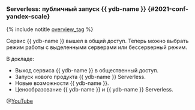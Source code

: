 ### Serverless: публичный запуск {{ ydb-name }} {#2021-conf-yandex-scale}

{% include notitle [overview_tag](../../tags.md#overview) %}

Сервис {{ ydb-name }} вышел в общий доступ. Теперь можно выбрать режим работы с выделенными серверами или бессерверный режим. 

В докладе:
* Выход сервиса {{ ydb-name }} в общественный доступ.
* Запуск нового продукта {{ ydb-name }} Serverless.
* Новые возможности {{ ydb-name }}.
* Ценообразование {{ ydb-name }} и {{ ydb-name }} Serverless.

@[YouTube](https://www.youtube.com/watch?v=PD0wjTueIeA&t=9025s)